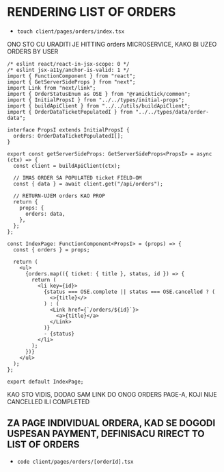 # RENDERING LIST OF ORDERS

- `touch client/pages/orders/index.tsx`

ONO STO CU URADITI JE HITTING orders MICROSERVICE, KAKO BI UZEO ORDERS BY USER

```tsx
/* eslint react/react-in-jsx-scope: 0 */
/* eslint jsx-a11y/anchor-is-valid: 1 */
import { FunctionComponent } from "react";
import { GetServerSideProps } from "next";
import Link from "next/link";
import { OrderStatusEnum as OSE } from "@ramicktick/common";
import { InitialPropsI } from "../../types/initial-props";
import { buildApiClient } from "../../utils/buildApiClient";
import { OrderDataTicketPopulatedI } from "../../types/data/order-data";

interface PropsI extends InitialPropsI {
  orders: OrderDataTicketPopulatedI[];
}

export const getServerSideProps: GetServerSideProps<PropsI> = async (ctx) => {
  const client = buildApiClient(ctx);

  // IMAS ORDER SA POPULATED ticket FIELD-OM
  const { data } = await client.get("/api/orders");

  // RETURN-UJEM orders KAO PROP
  return {
    props: {
      orders: data,
    },
  };
};

const IndexPage: FunctionComponent<PropsI> = (props) => {
  const { orders } = props;

  return (
    <ul>
      {orders.map(({ ticket: { title }, status, id }) => {
        return (
          <li key={id}>
            {status === OSE.complete || status === OSE.cancelled ? (
              <>{title}</>
            ) : (
              <Link href={`/orders/${id}`}>
                <a>{title}</a>
              </Link>
            )}
            - {status}
          </li>
        );
      })}
    </ul>
  );
};

export default IndexPage;

```

KAO STO VIDIS, DODAO SAM LINK DO ONOG ORDERS PAGE-A, KOJI NIJE CANCELLED ILI COMPLETED

## ZA PAGE INDIVIDUAL ORDERA, KAD SE DOGODI USPESAN PAYMENT, DEFINISACU RIRECT TO LIST OF ORDERS

- `code client/pages/orders/[orderId].tsx`

```tsx

```
